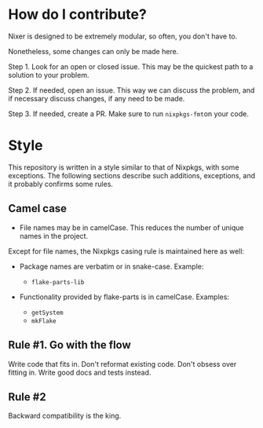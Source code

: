 
# How do I contribute?

Nixer is designed to be extremely modular, so often, you don't have to.

Nonetheless, some changes can only be made here.

Step 1. Look for an open or closed issue. This may be the quickest path to a solution to your problem.

Step 2. If needed, open an issue. This way we can discuss the problem, and if necessary discuss changes, if any need to be made.

Step 3. If needed, create a PR. Make sure to run `nixpkgs-fmt`on your code.


# Style

This repository is written in a style similar to that of Nixpkgs, with some exceptions.
The following sections describe such additions, exceptions, and it probably confirms some rules.

## Camel case


 - File names may be in camelCase. This reduces the number of unique names in the project.

Except for file names, the Nixpkgs casing rule is maintained here as well:

 - Package names are verbatim or in snake-case. Example:
    - `flake-parts-lib`

 - Functionality provided by flake-parts is in camelCase. Examples:
    - `getSystem`
    - `mkFlake`

## Rule #1. Go with the flow

Write code that fits in. Don't reformat existing code. Don't obsess over fitting in. Write good docs and tests instead.

## Rule #2

Backward compatibility is the king.
